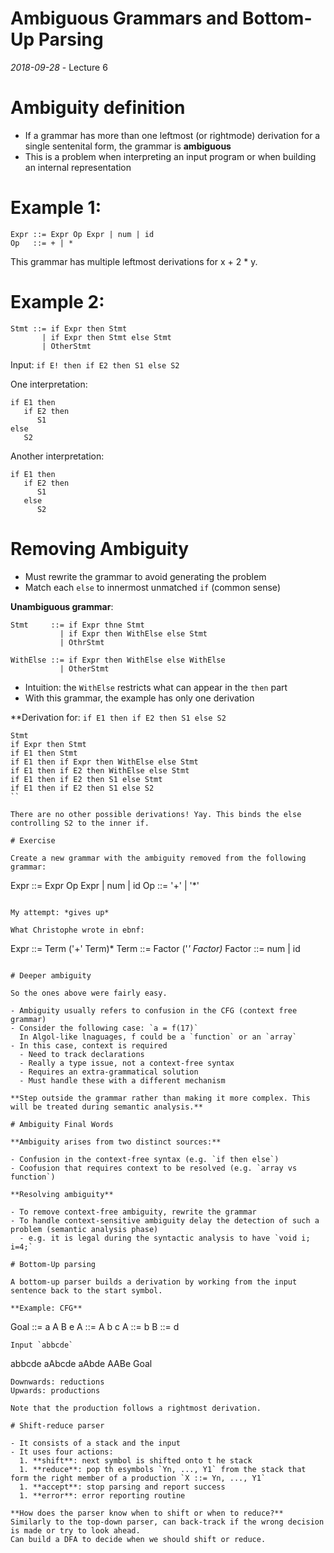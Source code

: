 # Ambiguous Grammars and Bottom-Up Parsing
_2018-09-28_ - Lecture 6

# Ambiguity definition

- If a grammar has more than one leftmost (or rightmode) derivation for a single sentenital form, the grammar is **ambiguous**
- This is a problem when interpreting an input program or when building an internal representation

# Example 1:

```
Expr ::= Expr Op Expr | num | id
Op   ::= + | *
```

This grammar has multiple leftmost derivations for x + 2 * y.

# Example 2:

```
Stmt ::= if Expr then Stmt
       | if Expr then Stmt else Stmt
       | OtherStmt
```

Input: `if E! then if E2 then S1 else S2`

One interpretation:

```
if E1 then
   if E2 then
      S1
else
   S2
```

Another interpretation:

```
if E1 then
   if E2 then
      S1
   else
      S2
```

# Removing Ambiguity

- Must rewrite the grammar to avoid generating the problem
- Match each `else` to innermost unmatched `if` (common sense)

**Unambiguous grammar**:
```
Stmt     ::= if Expr thne Stmt
           | if Expr then WithElse else Stmt
           | OthrStmt

WithElse ::= if Expr then WithElse else WithElse
           | OtherStmt
```

- Intuition: the `WithElse` restricts what can appear in the `then` part
- With this grammar, the example has only one derivation

**Derivation for: `if E1 then if E2 then S1 else S2`
```
Stmt
if Expr then Stmt
if E1 then Stmt
if E1 then if Expr then WithElse else Stmt
if E1 then if E2 then WithElse else Stmt
if E1 then if E2 then S1 else Stmt
if E1 then if E2 then S1 else S2
``

There are no other possible derivations! Yay. This binds the else controlling S2 to the inner if.

# Exercise

Create a new grammar with the ambiguity removed from the following grammar:

```
Expr ::=  Expr Op Expr | num | id
Op   ::= '+' | '*'
```

My attempt: *gives up*

What Christophe wrote in ebnf:
```
Expr     ::= Term ('+' Term)*
Term     ::= Factor ('*' Factor)*
Factor   ::= num
           | id
```

# Deeper ambiguity

So the ones above were fairly easy.

- Ambiguity usually refers to confusion in the CFG (context free grammar)
- Consider the following case: `a = f(17)`
  In Algol-like lnaguages, f could be a `function` or an `array`
- In this case, context is required
  - Need to track declarations
  - Really a type issue, not a context-free syntax
  - Requires an extra-grammatical solution
  - Must handle these with a different mechanism

**Step outside the grammar rather than making it more complex. This will be treated during semantic analysis.**

# Ambiguity Final Words

**Ambiguity arises from two distinct sources:**

- Confusion in the context-free syntax (e.g. `if then else`)
- Coofusion that requires context to be resolved (e.g. `array vs function`)

**Resolving ambiguity**

- To remove context-free ambiguity, rewrite the grammar
- To handle context-sensitive ambiguity delay the detection of such a problem (semantic analysis phase)
  - e.g. it is legal during the syntactic analysis to have `void i; i=4;`

# Bottom-Up parsing

A bottom-up parser builds a derivation by working from the input sentence back to the start symbol.

**Example: CFG**
```
Goal ::= a A B e
A    ::= A b c
A    ::= b
B    ::= d
```
Input `abbcde`

```
abbcde
aAbcde
aAbde
AABe
Goal
```
Downwards: reductions  
Upwards: productions

Note that the production follows a rightmost derivation.

# Shift-reduce parser

- It consists of a stack and the input
- It uses four actions:
  1. **shift**: next symbol is shifted onto t he stack
  1. **reduce**: pop th esymbols `Yn, ..., Y1` from the stack that form the right member of a production `X ::= Yn, ..., Y1`
  1. **accept**: stop parsing and report success
  1. **error**: error reporting routine

**How does the parser know when to shift or when to reduce?**  
Similarly to the top-down parser, can back-track if the wrong decision is made or try to look ahead.  
Can build a DFA to decide when we should shift or reduce.

